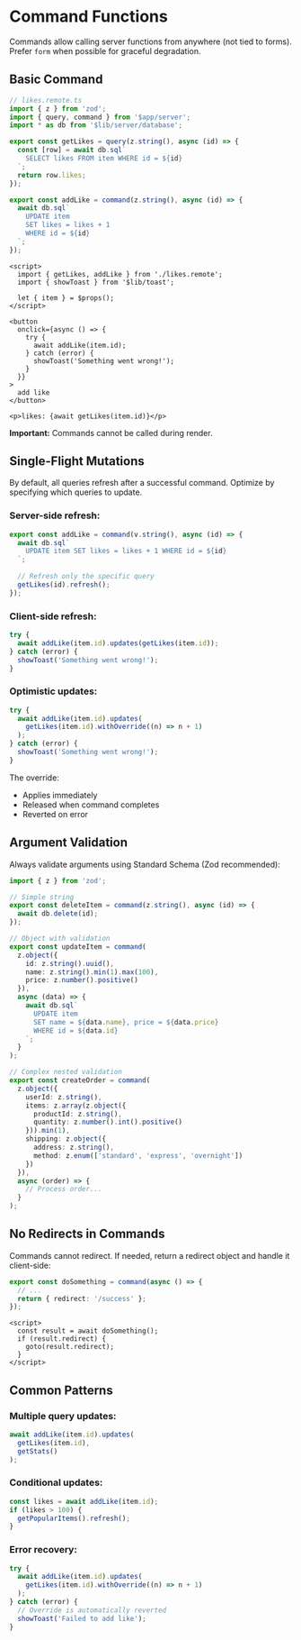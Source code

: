 # Command Functions

Commands allow calling server functions from anywhere (not tied to forms). Prefer `form` when possible for graceful degradation.

## Basic Command

```typescript
// likes.remote.ts
import { z } from 'zod';
import { query, command } from '$app/server';
import * as db from '$lib/server/database';

export const getLikes = query(z.string(), async (id) => {
  const [row] = await db.sql`
    SELECT likes FROM item WHERE id = ${id}
  `;
  return row.likes;
});

export const addLike = command(z.string(), async (id) => {
  await db.sql`
    UPDATE item
    SET likes = likes + 1
    WHERE id = ${id}
  `;
});
```

```svelte
<script>
  import { getLikes, addLike } from './likes.remote';
  import { showToast } from '$lib/toast';
  
  let { item } = $props();
</script>

<button
  onclick={async () => {
    try {
      await addLike(item.id);
    } catch (error) {
      showToast('Something went wrong!');
    }
  }}
>
  add like
</button>

<p>likes: {await getLikes(item.id)}</p>
```

**Important:** Commands cannot be called during render.

## Single-Flight Mutations

By default, all queries refresh after a successful command. Optimize by specifying which queries to update.

### Server-side refresh:

```typescript
export const addLike = command(v.string(), async (id) => {
  await db.sql`
    UPDATE item SET likes = likes + 1 WHERE id = ${id}
  `;
  
  // Refresh only the specific query
  getLikes(id).refresh();
});
```

### Client-side refresh:

```typescript
try {
  await addLike(item.id).updates(getLikes(item.id));
} catch (error) {
  showToast('Something went wrong!');
}
```

### Optimistic updates:

```typescript
try {
  await addLike(item.id).updates(
    getLikes(item.id).withOverride((n) => n + 1)
  );
} catch (error) {
  showToast('Something went wrong!');
}
```

The override:
- Applies immediately
- Released when command completes
- Reverted on error

## Argument Validation

Always validate arguments using Standard Schema (Zod recommended):

```typescript
import { z } from 'zod';

// Simple string
export const deleteItem = command(z.string(), async (id) => {
  await db.delete(id);
});

// Object with validation
export const updateItem = command(
  z.object({
    id: z.string().uuid(),
    name: z.string().min(1).max(100),
    price: z.number().positive()
  }),
  async (data) => {
    await db.sql`
      UPDATE item
      SET name = ${data.name}, price = ${data.price}
      WHERE id = ${data.id}
    `;
  }
);

// Complex nested validation
export const createOrder = command(
  z.object({
    userId: z.string(),
    items: z.array(z.object({
      productId: z.string(),
      quantity: z.number().int().positive()
    })).min(1),
    shipping: z.object({
      address: z.string(),
      method: z.enum(['standard', 'express', 'overnight'])
    })
  }),
  async (order) => {
    // Process order...
  }
);
```

## No Redirects in Commands

Commands cannot redirect. If needed, return a redirect object and handle it client-side:

```typescript
export const doSomething = command(async () => {
  // ...
  return { redirect: '/success' };
});
```

```svelte
<script>
  const result = await doSomething();
  if (result.redirect) {
    goto(result.redirect);
  }
</script>
```

## Common Patterns

### Multiple query updates:

```typescript
await addLike(item.id).updates(
  getLikes(item.id),
  getStats()
);
```

### Conditional updates:

```typescript
const likes = await addLike(item.id);
if (likes > 100) {
  getPopularItems().refresh();
}
```

### Error recovery:

```typescript
try {
  await addLike(item.id).updates(
    getLikes(item.id).withOverride((n) => n + 1)
  );
} catch (error) {
  // Override is automatically reverted
  showToast('Failed to add like');
}
```
